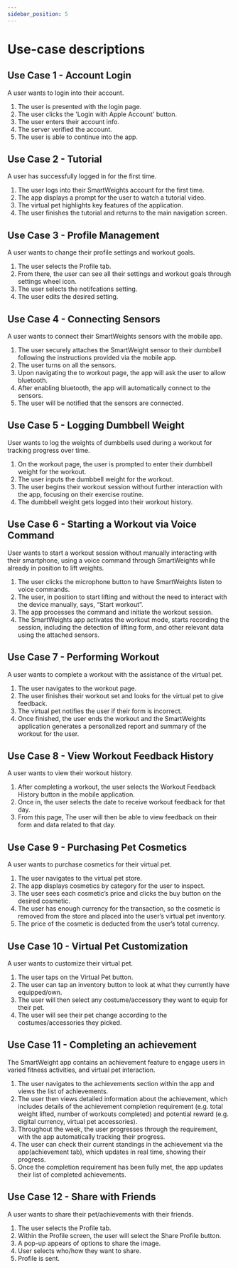 ```yaml
---
sidebar_position: 5
---
```


# Use-case descriptions

## Use Case 1 - Account Login
A user wants to login into their account.

1. The user is presented with the login page.
2. The user clicks the 'Login with Apple Account' button.
3. The user enters their account info.
4. The server verified the account.
5. The user is able to continue into the app.


## Use Case 2 - Tutorial
A user has successfully logged in for the first time.

1. The user logs into their SmartWeights account for the first time.
2. The app displays a prompt for the user to watch a tutorial video.
3. The virtual pet highlights key features of the application.
4. The user finishes the tutorial and returns to the main navigation screen.

## Use Case 3 - Profile Management
A user wants to change their profile settings and workout goals.

1. The user selects the Profile tab.
2. From there, the user can see all their settings and workout goals through settings wheel icon.
3. The user selects the notifcations setting.
4. The user edits the desired setting.



## Use Case 4 - Connecting Sensors
A user wants to connect their SmartWeights sensors with the mobile app.

1. The user securely attaches the SmartWeight sensor to their dumbbell following the instructions provided via the mobile app.
2. The user turns on all the sensors.
3. Upon navigating the to workout page, the app will ask the user to allow bluetooth.
4. After enabling bluetooth, the app will automatically connect to the sensors. 
5. The user will be notified that the sensors are connected.




## Use Case 5 - Logging Dumbbell Weight
User wants to log the weights of dumbbells used during a workout for tracking progress over time.

1. On the workout page, the user is prompted to enter their dumbbell weight for the workout.
2. The user inputs the dumbbell weight for the workout.
3. The user begins their workout session without further interaction with the app, focusing on their exercise routine.
4. The dumbbell weight gets logged into their workout history. 


## Use Case 6 - Starting a Workout via Voice Command
User wants to start a workout session without manually interacting with their smartphone, using a voice command through SmartWeights while already in position to lift weights.
1. The user clicks the microphone button to have SmartWeights listen to voice commands.
2. The user, in position to start lifting and without the need to interact with the device manually, says, “Start workout”.
3. The app processes the command and initiate the workout session.
4. The SmartWeights app activates the workout mode, starts recording the session, including the detection of lifting form, and other relevant data using the attached sensors.

## Use Case 7 - Performing Workout
A user wants to complete a workout with the assistance of the virtual pet. 

1. The user navigates to the workout page.
2. The user finishes their workout set and looks for the virtual pet to give feedback.
3. The virtual pet notifies the user if their form is incorrect.
4. Once finished, the user ends the workout and the SmartWeights application generates a personalized report and summary of the workout for the user. 

## Use Case 8 - View Workout Feedback History
A user wants to view their workout history.

1. After completing a workout, the user selects the Workout Feedback History button in the mobile application.
2. Once in, the user selects the date to receive workout feedback for that day.
3. From this page, The user will then be able to view feedback on their form and data related to that day. 

## Use Case 9 - Purchasing Pet Cosmetics
A user wants to purchase cosmetics for their virtual pet.

1. The user navigates to the virtual pet store.
2. The app displays cosmetics by category for the user to inspect.
3. The user sees each cosmetic’s price and clicks the buy button on the desired cosmetic.
4. The user has enough currency for the transaction, so the cosmetic is removed from the store and placed into the user’s virtual pet inventory.
5. The price of the cosmetic is deducted from the user’s total currency.

## Use Case 10 - Virtual Pet Customization
A user wants to customize their virtual pet.

1. The user taps on the Virtual Pet button.
2. The user can tap an inventory button to look at what they currently have equipped/own.
3. The user will then select any costume/accessory they want to equip for their pet.
4. The user will see their pet change according to the costumes/accessories they picked.

## Use Case 11 - Completing an achievement
The SmartWeight app contains an achievement feature to engage users in varied fitness activities, and virtual pet interaction.

1. The user navigates to the achievements section within the app and views the list of achievements.
2. The user then views detailed information about the achievement, which includes details of the achievement completion requirement (e.g. total weight lifted, number of workouts completed) and potential reward (e.g. digital currency, virtual pet accessories).
3. Throughout the week, the user progresses through the requirement, with the app automatically tracking their progress.
4. The user can check their current standings in the achievement via the app(achievement tab), which updates in real time, showing their progress.
5. Once the completion requirement has been fully met, the app updates their list of completed achievements.

## Use Case 12 - Share with Friends
A user wants to share their pet/achievements with their friends.

1. The user selects the Profile tab.
2. Within the Profile screen, the user will select the Share Profile button.
3. A pop-up appears of options to share the image.
4. User selects who/how they want to share.
5. Profile is sent.


